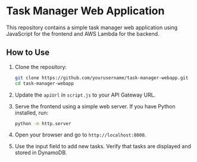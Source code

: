 # Task Manager Web Application

This repository contains a simple task manager web application using JavaScript for the frontend and AWS Lambda for the backend.

## How to Use

1. Clone the repository:
    ```bash
    git clone https://github.com/yourusername/task-manager-webapp.git
    cd task-manager-webapp
    ```

2. Update the `apiUrl` in `script.js` to your API Gateway URL.

3. Serve the frontend using a simple web server. If you have Python installed, run:
    ```bash
    python -m http.server
    ```

4. Open your browser and go to `http://localhost:8000`.

5. Use the input field to add new tasks. Verify that tasks are displayed and stored in DynamoDB.


